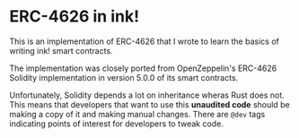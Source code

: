 # ERC-4626 in ink!

This is an implementation of ERC-4626 that I wrote to learn the basics of writing ink! smart contracts.  

The implementation was closely ported from OpenZeppelin's ERC-4626 Solidity implementation in version 5.0.0 of its smart contracts.  

Unfortunately, Solidity depends a lot on inheritance wheras Rust does not. This means that developers that want to use this **unaudited code** should be making a copy of it and making manual changes. There are `@dev` tags indicating points of interest for developers to tweak code.